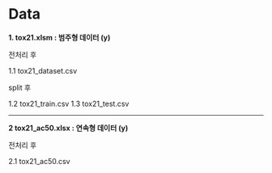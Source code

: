 # Data


**1. tox21.xlsm : 범주형 데이터 (y)**


전처리 후


 1.1 tox21_dataset.csv


split 후


 1.2 tox21_train.csv
 1.3 tox21_test.csv

------


**2 tox21_ac50.xlsx : 연속형 데이터 (y)**


전처리 후

2.1 tox21_ac50.csv

